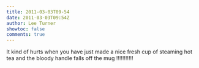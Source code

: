 ```yaml
---
title: 2011-03-03T09-54
date: 2011-03-03T09:54Z
author: Lee Turner
showtoc: false
comments: true
---
```


It kind of hurts when you have just made a nice fresh cup of steaming hot tea and the bloody handle falls off the mug !!!!!!!!!!!

